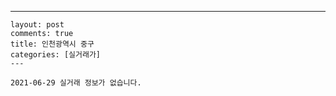 ---
    layout: post
    comments: true
    title: 인천광역시 중구
    categories: [실거래가]
    ---

    2021-06-29 실거래 정보가 없습니다.

    